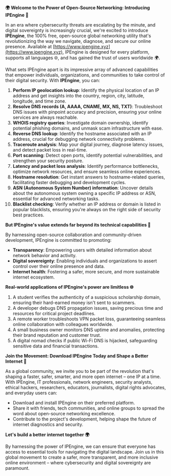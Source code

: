 **🌍 Welcome to the Power of Open-Source Networking: Introducing IPEngine 🚀**

In an era where cybersecurity threats are escalating by the minute, and digital sovereignty is increasingly crucial, we're excited to introduce **IPEngine**, the 100% free, open-source global networking utility that's revolutionizing the way we navigate, diagnose, and secure our online presence. Available at [https://www.ipengine.xyz](https://www.ipengine.xyz), IPEngine is designed for every platform, supports all languages 🌐, and has gained the trust of users worldwide 🌍.

What sets IPEngine apart is its impressive array of advanced capabilities that empower individuals, organizations, and communities to take control of their digital security. With **IPEngine**, you can:

1.  **Perform IP geolocation lookup**: Identify the physical location of an IP address and get insights into the country, region, city, latitude, longitude, and time zone.
2.  **Resolve DNS records (A, AAAA, CNAME, MX, NS, TXT)**: Troubleshoot DNS issues with pinpoint accuracy and precision, ensuring your online services are always reachable.
3.  **WHOIS registry queries**: Investigate domain ownership, identify potential phishing domains, and unmask scam infrastructure with ease.
4.  **Reverse DNS lookup**: Identify the hostname associated with an IP address, crucial for debugging network connectivity problems.
5.  **Traceroute analysis**: Map your digital journey, diagnose latency issues, and detect packet loss in real-time.
6.  **Port scanning**: Detect open ports, identify potential vulnerabilities, and strengthen your security posture.
7.  **Latency and packet loss analysis**: Identify performance bottlenecks, optimize network resources, and ensure seamless online experiences.
8.  **Hostname resolution**: Get instant answers to hostname-related queries, facilitating faster debugging and development cycles.
9.  **ASN (Autonomous System Number) information**: Uncover details about the autonomous system owning a specific IP address or ASN, essential for advanced networking tasks.
10. **Blacklist checking**: Verify whether an IP address or domain is listed in popular blacklists, ensuring you're always on the right side of security best practices.

**But IPEngine's value extends far beyond its technical capabilities 📡**

By harnessing open-source collaboration and community-driven development, IPEngine is committed to promoting:

*   **Transparency**: Empowering users with detailed information about network behavior and activity.
*   **Digital sovereignty**: Enabling individuals and organizations to assert control over their online presence and data.
*   **Internet health**: Fostering a safer, more secure, and more sustainable internet ecosystem.

**Real-world applications of IPEngine's power are limitless 🌐**

1.  A student verifies the authenticity of a suspicious scholarship domain, ensuring their hard-earned money isn't sent to scammers.
2.  A developer debugs DNS propagation issues, saving precious time and resources for critical project deadlines.
3.  A remote worker troubleshoots VPN packet loss, guaranteeing seamless online collaboration with colleagues worldwide.
4.  A small business owner monitors DNS uptime and anomalies, protecting their brand reputation and customer trust.
5.  A digital nomad checks if public Wi-Fi DNS is hijacked, safeguarding sensitive data and financial transactions.

**Join the Movement: Download IPEngine Today and Shape a Better Internet 🚀**

As a global community, we invite you to be part of the revolution that's shaping a faster, safer, smarter, and more open internet – one IP at a time. With IPEngine, IT professionals, network engineers, security analysts, ethical hackers, researchers, educators, journalists, digital rights advocates, and everyday users can:

*   Download and install IPEngine on their preferred platform.
*   Share it with friends, tech communities, and online groups to spread the word about open-source networking excellence.
*   Contribute to the project's development, helping shape the future of internet diagnostics and security.

**Let's build a better internet together 🌍**

By harnessing the power of IPEngine, we can ensure that everyone has access to essential tools for navigating the digital landscape. Join us in this global movement to create a safer, more transparent, and more inclusive online environment – where cybersecurity and digital sovereignty are paramount.